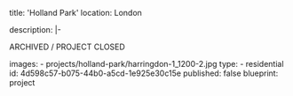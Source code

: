 title: 'Holland Park'
location: London

description: |-
  <p>ARCHIVED / PROJECT CLOSED
  </p>
images:
  - projects/holland-park/harringdon-1_1200-2.jpg
type:
  - residential
id: 4d598c57-b075-44b0-a5cd-1e925e30c15e
published: false
blueprint: project
